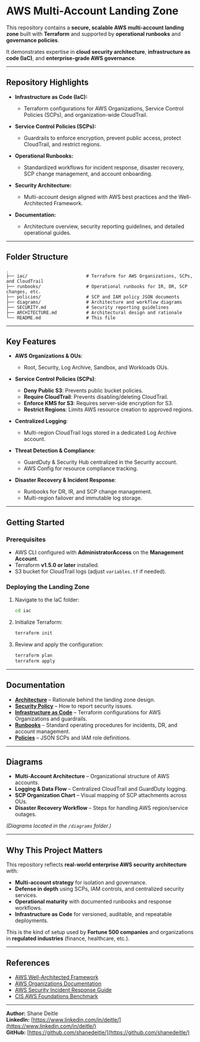 
# AWS Multi-Account Landing Zone

This repository contains a **secure, scalable AWS multi-account landing zone** built with **Terraform** and supported by **operational runbooks** and **governance policies**.  

It demonstrates expertise in **cloud security architecture**, **infrastructure as code (IaC)**, and **enterprise-grade AWS governance**.

---

## Repository Highlights

- **Infrastructure as Code (IaC):**  
  - Terraform configurations for AWS Organizations, Service Control Policies (SCPs), and organization-wide CloudTrail.

- **Service Control Policies (SCPs):**  
  - Guardrails to enforce encryption, prevent public access, protect CloudTrail, and restrict regions.

- **Operational Runbooks:**  
  - Standardized workflows for incident response, disaster recovery, SCP change management, and account onboarding.

- **Security Architecture:**  
  - Multi-account design aligned with AWS best practices and the Well-Architected Framework.

- **Documentation:**  
  - Architecture overview, security reporting guidelines, and detailed operational guides.

---

## Folder Structure
```
.
├── iac/                      # Terraform for AWS Organizations, SCPs, and CloudTrail
├── runbooks/                 # Operational runbooks for IR, DR, SCP changes, etc.
├── policies/                 # SCP and IAM policy JSON documents
├── diagrams/                 # Architecture and workflow diagrams
├── SECURITY.md               # Security reporting guidelines
├── ARCHITECTURE.md           # Architectural design and rationale
└── README.md                 # This file
```

---

## Key Features

- **AWS Organizations & OUs**:  
  - Root, Security, Log Archive, Sandbox, and Workloads OUs.

- **Service Control Policies (SCPs)**:  
  - **Deny Public S3**: Prevents public bucket policies.  
  - **Require CloudTrail**: Prevents disabling/deleting CloudTrail.  
  - **Enforce KMS for S3**: Requires server-side encryption for S3.  
  - **Restrict Regions**: Limits AWS resource creation to approved regions.

- **Centralized Logging**:  
  - Multi-region CloudTrail logs stored in a dedicated Log Archive account.

- **Threat Detection & Compliance**:  
  - GuardDuty & Security Hub centralized in the Security account.  
  - AWS Config for resource compliance tracking.

- **Disaster Recovery & Incident Response**:  
  - Runbooks for DR, IR, and SCP change management.  
  - Multi-region failover and immutable log storage.

---

## Getting Started

### Prerequisites
- AWS CLI configured with **AdministratorAccess** on the **Management Account**.
- Terraform **v1.5.0 or later** installed.
- S3 bucket for CloudTrail logs (adjust `variables.tf` if needed).

### Deploying the Landing Zone
1. Navigate to the IaC folder:
   ```bash
   cd iac
   ```
2. Initialize Terraform:
   ```bash
   terraform init
   ```
3. Review and apply the configuration:
   ```bash
   terraform plan
   terraform apply
   ```

---

## Documentation

- [**Architecture**](./ARCHITECTURE.md) – Rationale behind the landing zone design.
- [**Security Policy**](./SECURITY.md) – How to report security issues.
- [**Infrastructure as Code**](./iac/README_iac.md) – Terraform configurations for AWS Organizations and guardrails.
- [**Runbooks**](./runbooks/) – Standard operating procedures for incidents, DR, and account management.
- [**Policies**](./policies/) – JSON SCPs and IAM role definitions.

---

## Diagrams
- **Multi-Account Architecture** – Organizational structure of AWS accounts.  
- **Logging & Data Flow** – Centralized CloudTrail and GuardDuty logging.  
- **SCP Organization Chart** – Visual mapping of SCP attachments across OUs.  
- **Disaster Recovery Workflow** – Steps for handling AWS region/service outages.

*(Diagrams located in the `/diagrams` folder.)*

---

## Why This Project Matters
This repository reflects **real-world enterprise AWS security architecture** with:
- **Multi-account strategy** for isolation and governance.
- **Defense in depth** using SCPs, IAM controls, and centralized security services.
- **Operational maturity** with documented runbooks and response workflows.
- **Infrastructure as Code** for versioned, auditable, and repeatable deployments.

This is the kind of setup used by **Fortune 500 companies** and organizations in **regulated industries** (finance, healthcare, etc.).

---

## References
- [AWS Well-Architected Framework](https://aws.amazon.com/architecture/well-architected/)
- [AWS Organizations Documentation](https://docs.aws.amazon.com/organizations/)
- [AWS Security Incident Response Guide](https://docs.aws.amazon.com/whitepapers/latest/aws-security-incident-response-guide/aws-security-incident-response-guide.pdf)
- [CIS AWS Foundations Benchmark](https://www.cisecurity.org/benchmark/amazon_web_services)

---

**Author:** Shane Deitle  
**LinkedIn:** [https://www.linkedin.com/in/deitle/](https://www.linkedin.com/in/deitle/)  
**GitHub:** [https://github.com/shanedeitle/](https://github.com/shanedeitle/)
